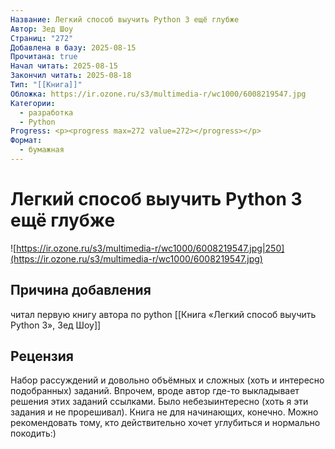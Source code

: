 ```yaml
---
Название: Легкий способ выучить Python 3 ещё глубже
Автор: Зед Шоу
Страниц: "272"
Добавлена в базу: 2025-08-15
Прочитана: true
Начал читать: 2025-08-15
Закончил читать: 2025-08-18
Тип: "[[Книга]]"
Обложка: https://ir.ozone.ru/s3/multimedia-r/wc1000/6008219547.jpg
Категории:
  - разработка
  - Python
Progress: <p><progress max=272 value=272></progress></p>
Формат:
  - бумажная
---
```

# Легкий способ выучить Python 3 ещё глубже

![https://ir.ozone.ru/s3/multimedia-r/wc1000/6008219547.jpg|250](https://ir.ozone.ru/s3/multimedia-r/wc1000/6008219547.jpg)

## Причина добавления

читал первую книгу автора по python [[Книга «Легкий способ выучить Python 3», Зед Шоу]]

## Рецензия

Набор рассуждений и довольно объёмных и сложных (хоть и интересно подобранных) заданий. Впрочем, вроде автор где-то выкладывает решения этих заданий ссылками. Было небезыинтересно (хоть я эти задания и не прорешивал). Книга не для начинающих, конечно. Можно рекомендовать тому, кто действительно хочет углубиться и нормально покодить:)